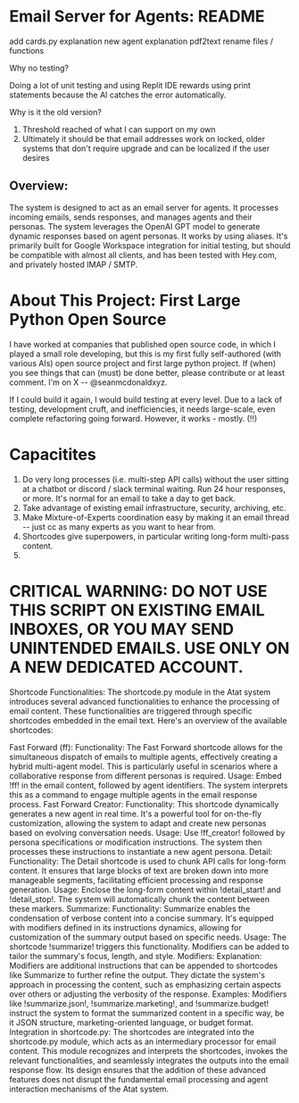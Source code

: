 # Email Server for Agents: README

add cards.py explanation 
new agent explanation 
pdf2text 
rename files / functions 

Why no testing? 

Doing a lot of unit testing and using Replit IDE rewards using print statements because the AI catches the error automatically. 

Why is it the old version? 

1. Threshold reached of what I can support on my own
2. Ultimately it should be that email addresses work on locked, older systems that don't require upgrade and can be localized if the user desires 


## Overview:
The system is designed to act as an email server for agents. It processes incoming emails, sends responses, and manages agents and their personas. The system leverages the OpenAI GPT model to generate dynamic responses based on agent personas. It works by using aliases. It's primarily built for Google Workspace integration for initial testing, but should be compatible with almost all clients, and has been tested with Hey.com, and privately hosted IMAP / SMTP.


# About This Project: First Large Python Open Source
I have worked at companies that published open source code, in which I played a small role developing, but this is my first fully self-authored (with various AIs) open source project and first large python project. If (when) you see things that can (must) be done better, please contribute or at least comment. I'm on X -- @seanmcdonaldxyz. 

If I could build it again, I would build testing at every level. Due to a lack of testing, development cruft, and inefficiencies, it needs large-scale, even complete refactoring going forward. However, it works - mostly. (!!) 


# Capacitites 

1. Do very long processes (i.e. multi-step API calls) without the user sitting at a chatbot or discord / slack terminal waiting. Run 24 hour responses, or more. It's normal for an email to take a day to get back.
2. Take advantage of existing email infrastructure, security, archiving, etc.
3. Make Mixture-of-Experts coordination easy by making it an email thread -- just cc as many experts as you want to hear from.
4. Shortcodes give superpowers, in particular writing long-form multi-pass content.
5. 



# CRITICAL WARNING: DO NOT USE THIS SCRIPT ON EXISTING EMAIL INBOXES, OR YOU MAY SEND UNINTENDED EMAILS. USE ONLY ON A NEW DEDICATED ACCOUNT. 



Shortcode Functionalities:
The shortcode.py module in the Atat system introduces several advanced functionalities to enhance the processing of email content. These functionalities are triggered through specific shortcodes embedded in the email text. Here's an overview of the available shortcodes:

Fast Forward (ff):
Functionality: The Fast Forward shortcode allows for the simultaneous dispatch of emails to multiple agents, effectively creating a hybrid multi-agent model. This is particularly useful in scenarios where a collaborative response from different personas is required.
Usage: Embed !ff! in the email content, followed by agent identifiers. The system interprets this as a command to engage multiple agents in the email response process.
Fast Forward Creator:
Functionality: This shortcode dynamically generates a new agent in real time. It's a powerful tool for on-the-fly customization, allowing the system to adapt and create new personas based on evolving conversation needs.
Usage: Use !ff_creator! followed by persona specifications or modification instructions. The system then processes these instructions to instantiate a new agent persona.
Detail:
Functionality: The Detail shortcode is used to chunk API calls for long-form content. It ensures that large blocks of text are broken down into more manageable segments, facilitating efficient processing and response generation.
Usage: Enclose the long-form content within !detail_start! and !detail_stop!. The system will automatically chunk the content between these markers.
Summarize:
Functionality: Summarize enables the condensation of verbose content into a concise summary. It's equipped with modifiers defined in its instructions dynamics, allowing for customization of the summary output based on specific needs.
Usage: The shortcode !summarize! triggers this functionality. Modifiers can be added to tailor the summary's focus, length, and style.
Modifiers:
Explanation: Modifiers are additional instructions that can be appended to shortcodes like Summarize to further refine the output. They dictate the system's approach in processing the content, such as emphasizing certain aspects over others or adjusting the verbosity of the response.
Examples: Modifiers like !summarize.json!, !summarize.marketing!, and !summarize.budget! instruct the system to format the summarized content in a specific way, be it JSON structure, marketing-oriented language, or budget format.
Integration in shortcode.py:
The shortcodes are integrated into the shortcode.py module, which acts as an intermediary processor for email content. This module recognizes and interprets the shortcodes, invokes the relevant functionalities, and seamlessly integrates the outputs into the email response flow. Its design ensures that the addition of these advanced features does not disrupt the fundamental email processing and agent interaction mechanisms of the Atat system.
